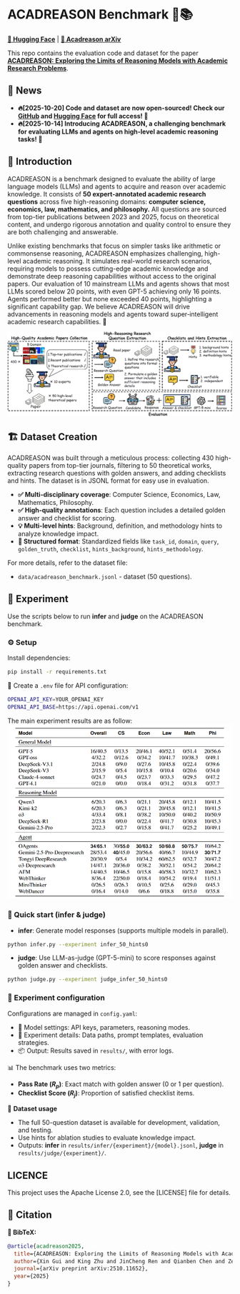 # ACADREASON Benchmark 🧠📚

[**🤗 Hugging Face**](https://huggingface.co/datasets/PersonalAILab/Acadreason_benchmark) | [**📖 Acadreason arXiv**](http://arxiv.org/abs/2510.11652)

This repo contains the evaluation code and dataset for the paper [**ACADREASON: Exploring the Limits of Reasoning Models with Academic Research Problems**](http://arxiv.org/abs/2510.11652).

## 🔔 News

- **🔥[2025-10-20] Code and dataset are now open-sourced! Check our [GitHub](https://github.com/OPPO-PersonalAI/Acadreason-benchmark) and [Hugging Face](https://huggingface.co/datasets/PersonalAILab/Acadreason_benchmark) for full access! 🚀**
- **🔥[2025-10-14] Introducing ACADREASON, a challenging benchmark for evaluating LLMs and agents on high-level academic reasoning tasks! 🚀**

## 🧩 Introduction

ACADREASON is a benchmark designed to evaluate the ability of large language models (LLMs) and agents to acquire and reason over academic knowledge. It consists of **50 expert-annotated academic research questions** across five high-reasoning domains: **computer science, economics, law, mathematics, and philosophy.** All questions are sourced from top-tier publications between 2023 and 2025, focus on theoretical content, and undergo rigorous annotation and quality control to ensure they are both challenging and answerable.

Unlike existing benchmarks that focus on simpler tasks like arithmetic or commonsense reasoning, ACADREASON emphasizes challenging, high-level academic reasoning. It simulates real-world research scenarios, requiring models to possess cutting-edge academic knowledge and demonstrate deep reasoning capabilities without access to the original papers. Our evaluation of 10 mainstream LLMs and agents shows that most LLMs scored below 20 points, with even GPT-5 achieving only 16 points. Agents performed better but none exceeded 40 points, highlighting a significant capability gap. We believe ACADREASON will drive advancements in reasoning models and agents toward super‑intelligent academic research capabilities. 🚀

![Workflow](./workflow.png)

## 🏗️ Dataset Creation

ACADREASON was built through a meticulous process: collecting 430 high-quality papers from top-tier journals, filtering to 50 theoretical works, extracting research questions with golden answers, and adding checklists and hints. The dataset is in JSONL format for easy use in evaluation.

- **✅ Multi-disciplinary coverage**: Computer Science, Economics, Law, Mathematics, Philosophy.
- **✅ High-quality annotations**: Each question includes a detailed golden answer and checklist for scoring.
- **💡 Multi-level hints**: Background, definition, and methodology hints to analyze knowledge impact.
- **🧾 Structured format**: Standardized fields like `task_id`, `domain`, `query`, `golden_truth`, `checklist`, `hints_background`, `hints_methodology`.

For more details, refer to the dataset file:

- `data/acadreason_benchmark.jsonl` -  dataset (50 questions).



## 🧪 Experiment

Use the scripts below to run **infer** and **judge** on the ACADREASON benchmark.

### ⚙️ Setup

Install dependencies:

```bash
pip install -r requirements.txt
```

🔐 Create a `.env` file for API configuration:

```bash
OPENAI_API_KEY=YOUR_OPENAI_KEY 
OPENAI_API_BASE=https://api.openai.com/v1
```
The main experiment results are as follow:
![Experiment result](./experiment_result.png)

### 🚀 Quick start (infer & judge)

- **infer**: Generate model responses (supports multiple models in parallel).

```bash
python infer.py --experiment infer_50_hints0 
```

- **judge**: Use LLM-as-judge (GPT-5-mini) to score responses against golden answer and checklists.

```bash
python judge.py --experiment judge_infer_50_hints0
```

### 🧰 Experiment configuration

Configurations are managed in `config.yaml`:

- 🔧 Model settings: API keys, parameters, reasoning modes.
- 🧪 Experiment details: Data paths, prompt templates, evaluation strategies.
- 📦 Output: Results saved in `results/`, with error logs.

📊 The benchmark uses two metrics:

- **Pass Rate ($R_p$)**: Exact match with golden answer (0 or 1 per question).
- **Checklist Score ($R_j$)**: Proportion of satisfied checklist items.

🎯 **Dataset usage**

- The full 50-question dataset is available for development, validation, and testing.
- Use hints for ablation studies to evaluate knowledge impact.
- Outputs: **infer** in `results/infer/{experiment}/{model}.jsonl`, **judge** in `results/judge/{experiment}/`.

## LICENCE
This project uses the Apache License 2.0, see the [LICENSE] file for details.

## 📝 Citation
**🔖 BibTeX:**

```bibtex
@article{acadreason2025,
  title={ACADREASON: Exploring the Limits of Reasoning Models with Academic Research Problems},
  author={Xin Gui and King Zhu and JinCheng Ren and Qianben Chen and Zekun Moore Wang and Yizhi LI and Xinpeng Liu and Xiaowan Li and Wenli Ren and Linyu Miao and Tianrui Qin and Ziqi Shu and He Zhu and Xiangru Tang and Dingfeng Shi and Jiaheng Liu and Yuchen Eleanor Jiang and Minghao Liu and Ge Zhang and Wangchunshu Zhou},
  journal={arXiv preprint arXiv:2510.11652},
  year={2025}
}
```